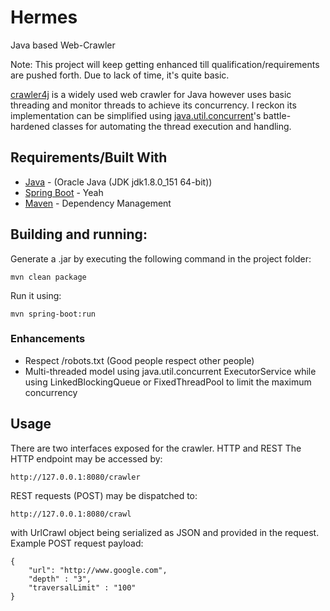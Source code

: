 # Hermes
Java based Web-Crawler

Note: This project will keep getting enhanced till qualification/requirements are pushed forth. Due to lack of time, it's quite basic.

[crawler4j](https://github.com/yasserg/crawler4j/) is a widely used web crawler for Java however uses basic threading and monitor threads to achieve its concurrency. I reckon its implementation can be simplified using [java.util.concurrent](https://docs.oracle.com/javase/8/docs/api/index.html?java/util/concurrent/package-summary.html)'s battle-hardened classes for automating the thread execution and handling.

## Requirements/Built With
* [Java](http://https://java.com/download/) - (Oracle Java (JDK jdk1.8.0_151 64-bit))
* [Spring Boot](http://spring.io) - Yeah
* [Maven](https://maven.apache.org/) - Dependency Management

## Building and running:
Generate a .jar by executing the following command in the project folder:

```mvn clean package```

Run it using:

```mvn spring-boot:run```

### Enhancements
* Respect /robots.txt (Good people respect other people)
* Multi-threaded model using java.util.concurrent ExecutorService while using LinkedBlockingQueue or FixedThreadPool to limit the maximum concurrency

## Usage
There are two interfaces exposed for the crawler. HTTP and REST
The HTTP endpoint may be accessed by:

```http://127.0.0.1:8080/crawler```

REST requests (POST) may be dispatched to:

```http://127.0.0.1:8080/crawl```

with UrlCrawl object being serialized as JSON and provided in the request.
Example POST request payload:
```
{
	"url": "http://www.google.com",
	"depth" : "3",
	"traversalLimit" : "100"
}
```
